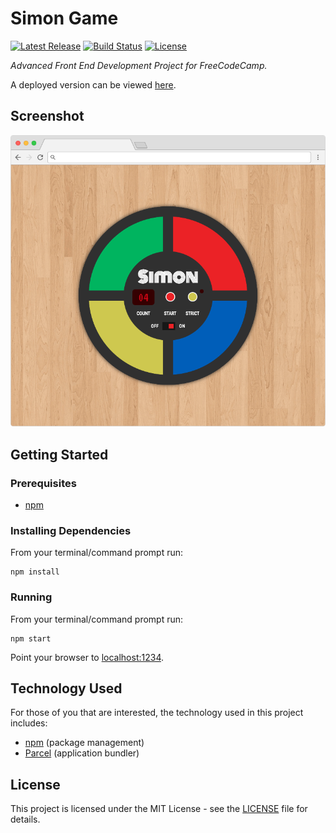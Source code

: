# Simon Game

[![Latest Release](https://img.shields.io/github/release/vanillaSlice/SimonGame.svg)](https://github.com/vanillaSlice/SimonGame/releases/latest)
[![Build Status](https://img.shields.io/travis/vanillaSlice/SimonGame/master.svg)](https://travis-ci.org/vanillaSlice/SimonGame)
[![License](https://img.shields.io/github/license/vanillaSlice/SimonGame.svg)](LICENSE)

*Advanced Front End Development Project for FreeCodeCamp.*

A deployed version can be viewed [here](https://vanillaslice.github.io/SimonGame/).

## Screenshot

![Screenshot](/images/screenshot-1.png)

## Getting Started

### Prerequisites

* [npm](https://www.npmjs.com/)

### Installing Dependencies

From your terminal/command prompt run:

```
npm install
```

### Running

From your terminal/command prompt run:

```
npm start
```

Point your browser to [localhost:1234](http://localhost:1234).

## Technology Used

For those of you that are interested, the technology used in this project includes:

* [npm](https://www.npmjs.com/) (package management)
* [Parcel](https://parceljs.org/) (application bundler)

## License

This project is licensed under the MIT License - see the [LICENSE](LICENSE) file for details.

